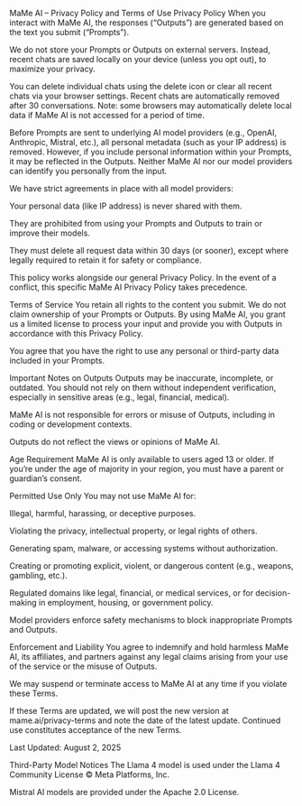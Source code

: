 MaMe AI – Privacy Policy and Terms of Use
Privacy Policy
When you interact with MaMe AI, the responses (“Outputs”) are generated based on the text you submit (“Prompts”).

We do not store your Prompts or Outputs on external servers. Instead, recent chats are saved locally on your device (unless you opt out), to maximize your privacy.

You can delete individual chats using the delete icon or clear all recent chats via your browser settings. Recent chats are automatically removed after 30 conversations. Note: some browsers may automatically delete local data if MaMe AI is not accessed for a period of time.

Before Prompts are sent to underlying AI model providers (e.g., OpenAI, Anthropic, Mistral, etc.), all personal metadata (such as your IP address) is removed. However, if you include personal information within your Prompts, it may be reflected in the Outputs. Neither MaMe AI nor our model providers can identify you personally from the input.

We have strict agreements in place with all model providers:

Your personal data (like IP address) is never shared with them.

They are prohibited from using your Prompts and Outputs to train or improve their models.

They must delete all request data within 30 days (or sooner), except where legally required to retain it for safety or compliance.

This policy works alongside our general Privacy Policy. In the event of a conflict, this specific MaMe AI Privacy Policy takes precedence.

Terms of Service
You retain all rights to the content you submit.
We do not claim ownership of your Prompts or Outputs. By using MaMe AI, you grant us a limited license to process your input and provide you with Outputs in accordance with this Privacy Policy.

You agree that you have the right to use any personal or third-party data included in your Prompts.

Important Notes on Outputs
Outputs may be inaccurate, incomplete, or outdated. You should not rely on them without independent verification, especially in sensitive areas (e.g., legal, financial, medical).

MaMe AI is not responsible for errors or misuse of Outputs, including in coding or development contexts.

Outputs do not reflect the views or opinions of MaMe AI.

Age Requirement
MaMe AI is only available to users aged 13 or older. If you’re under the age of majority in your region, you must have a parent or guardian’s consent.

Permitted Use Only
You may not use MaMe AI for:

Illegal, harmful, harassing, or deceptive purposes.

Violating the privacy, intellectual property, or legal rights of others.

Generating spam, malware, or accessing systems without authorization.

Creating or promoting explicit, violent, or dangerous content (e.g., weapons, gambling, etc.).

Regulated domains like legal, financial, or medical services, or for decision-making in employment, housing, or government policy.

Model providers enforce safety mechanisms to block inappropriate Prompts and Outputs.

Enforcement and Liability
You agree to indemnify and hold harmless MaMe AI, its affiliates, and partners against any legal claims arising from your use of the service or the misuse of Outputs.

We may suspend or terminate access to MaMe AI at any time if you violate these Terms.

If these Terms are updated, we will post the new version at mame.ai/privacy-terms and note the date of the latest update. Continued use constitutes acceptance of the new Terms.

Last Updated: August 2, 2025

Third-Party Model Notices
The Llama 4 model is used under the Llama 4 Community License © Meta Platforms, Inc.

Mistral AI models are provided under the Apache 2.0 License.
